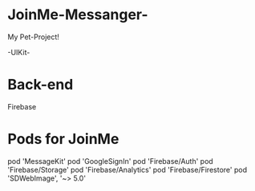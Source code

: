 # JoinMe-Messanger-

My Pet-Project!

-UIKit-

# Back-end
Firebase 

# Pods for JoinMe
pod 'MessageKit'
pod 'GoogleSignIn'
pod 'Firebase/Auth'
pod 'Firebase/Storage'
pod 'Firebase/Analytics'
pod 'Firebase/Firestore'
pod 'SDWebImage', '~> 5.0'

